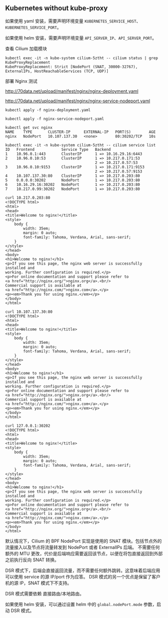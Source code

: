 ## Kubernetes without kube-proxy

如果使用 yaml 安装，需要声明环境变量 `KUBERNETES_SERVICE_HOST`、`KUBERNETES_SERVICE_PORT`。

如果使用 helm 安装，需要声明环境变量 `API_SERVER_IP`、`API_SERVER_PORT`。

查看 Cilium 加载模块

```shell script
kubectl exec -it -n kube-system cilium-5ztht -- cilium status | grep KubeProxyReplacement
KubeProxyReplacement: Strict [NodePort (SNAT, 30000-32767), ExternalIPs, HostReachableServices (TCP, UDP)]
```

部署 Nginx 测试

http://70data.net/upload/manifest/nginx/nginx-deployment.yaml

http://70data.net/upload/manifest/nginx/nginx-service-nodeport.yaml

```shell script
kubectl apply -f nginx-deployment.yaml

kubectl apply -f nginx-service-nodeport.yaml

kubectl get svc nginx
NAME    TYPE       CLUSTER-IP      EXTERNAL-IP   PORT(S)        AGE
nginx   NodePort   10.107.137.30   <none>        80:30202/TCP   10s

kubectl exec -it -n kube-system cilium-5ztht -- cilium service list
ID   Frontend            Service Type   Backend
1    10.96.0.1:443       ClusterIP      1 => 10.16.29.16:6443
2    10.96.0.10:53       ClusterIP      1 => 10.217.0.171:53
                                        2 => 10.217.0.57:53
3    10.96.0.10:9153     ClusterIP      1 => 10.217.0.171:9153
                                        2 => 10.217.0.57:9153
4    10.107.137.30:80    ClusterIP      1 => 10.217.0.203:80
5    0.0.0.0:30202       NodePort       1 => 10.217.0.203:80
6    10.16.29.16:30202   NodePort       1 => 10.217.0.203:80
7    10.217.0.99:30202   NodePort       1 => 10.217.0.203:80

curl 10.217.0.203:80
<!DOCTYPE html>
<html>
<head>
<title>Welcome to nginx!</title>
<style>
    body {
        width: 35em;
        margin: 0 auto;
        font-family: Tahoma, Verdana, Arial, sans-serif;
    }
</style>
</head>
<body>
<h1>Welcome to nginx!</h1>
<p>If you see this page, the nginx web server is successfully installed and
working. Further configuration is required.</p>
<p>For online documentation and support please refer to
<a href="http://nginx.org/">nginx.org</a>.<br/>
Commercial support is available at
<a href="http://nginx.com/">nginx.com</a>.</p>
<p><em>Thank you for using nginx.</em></p>
</body>
</html>

curl 10.107.137.30:80
<!DOCTYPE html>
<html>
<head>
<title>Welcome to nginx!</title>
<style>
    body {
        width: 35em;
        margin: 0 auto;
        font-family: Tahoma, Verdana, Arial, sans-serif;
    }
</style>
</head>
<body>
<h1>Welcome to nginx!</h1>
<p>If you see this page, the nginx web server is successfully installed and
working. Further configuration is required.</p>
<p>For online documentation and support please refer to
<a href="http://nginx.org/">nginx.org</a>.<br/>
Commercial support is available at
<a href="http://nginx.com/">nginx.com</a>.</p>
<p><em>Thank you for using nginx.</em></p>
</body>
</html>

curl 127.0.0.1:30202
<!DOCTYPE html>
<html>
<head>
<title>Welcome to nginx!</title>
<style>
    body {
        width: 35em;
        margin: 0 auto;
        font-family: Tahoma, Verdana, Arial, sans-serif;
    }
</style>
</head>
<body>
<h1>Welcome to nginx!</h1>
<p>If you see this page, the nginx web server is successfully installed and
working. Further configuration is required.</p>
<p>For online documentation and support please refer to
<a href="http://nginx.org/">nginx.org</a>.<br/>
Commercial support is available at
<a href="http://nginx.com/">nginx.com</a>.</p>
<p><em>Thank you for using nginx.</em></p>
</body>
</html>
```

默认情况下，Cilium 的 BPF NodePort 实现是使用的 SNAT 模块。包括节点外的流量接入以及节点将流量转发到 NodePort 或者 ExternalIPs 后端。
不需要任何额外的 MTU 更改，代价是后端响应需要返回该节点，以便在将包直接返回到外部之前执行反向 SNAT 转换。

DSR 模式下，后端会直接返回流量，而不需要任何额外跳转。这意味着后端应用可以使用 service 的源 IP/port 作为应答。
DSR 模式的另一个优点是保留了客户机的源 IP，SNAT 模式下不支持。

DSR 模式需要依赖 直接路由/本地路由。

如果使用 helm 安装，可以通过设置 helm 中的 `global.nodePort.mode` 参数，启动 DSR 模式。

